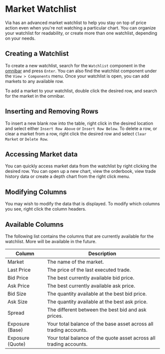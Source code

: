 # Market Watchlist

Via has an advanced market watchlist to help you stay on top of price action even when you're not watching a particular chart. You can organize your watchlist for readability, or create more than one watchlist, depending on your needs.

## Creating a Watchlist

To create a new watchlist, search for the `Watchlist` component in the [omnibar](/terminal/omnibar) and press `Enter`. You can also find the watchlist component under the `View > Components` menu. Once your watchlist is open, you can add markets to any available row.

To add a market to your watchlist, double click the desired row, and search for the market in the omnibar.

## Inserting and Removing Rows

To insert a new blank row into the table, right click in the desired location and select either `Insert Row Above` or `Insert Row Below`. To delete a row, or clear a market from a row, right click the desired row and select `Clear Market` or `Delete Row`.

## Accessing Market data

You can quickly access market data from the watchlist by right clicking the desired row. You can open up a new chart, view the orderbook, view trade history data or create a depth chart from the right click menu.

## Modifying Columns

You may wish to modify the data that is displayed. To modify which columns you see, right click the column headers.

## Available Columns

The following list contains the columns that are currently available for the watchlist. More will be available in the future.

| Column | Description |
|--------|-------------|
| Market | The name of the market. |
| Last Price | The price of the last executed trade. |
| Bid Price | The best currently available bid price. |
| Ask Price | The best currently available ask price. |
| Bid Size | The quantity available at the best bid price. |
| Ask Size | The quantity available at the best ask price. |
| Spread | The different between the best bid and ask prices. |
| Exposure (Base) | Your total balance of the base asset across all trading accounts. |
| Exposure (Quote) | Your total balance of the quote asset across all trading accounts. |
